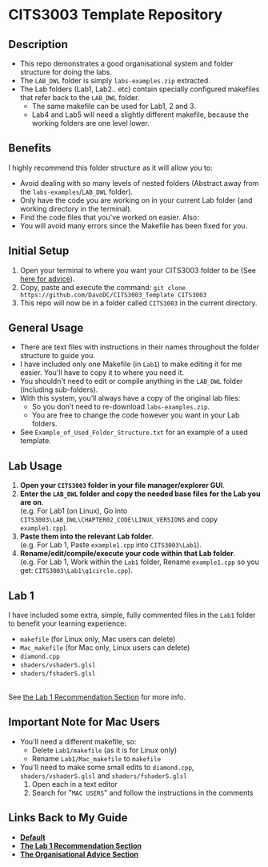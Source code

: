 # CITS3003 Template Repository

## Description
- This repo demonstrates a good organisational system and folder structure for doing the labs.
- The `LAB_DWL` folder is simply `labs-examples.zip` extracted.
- The Lab folders (Lab1, Lab2.. etc) contain specially configured makefiles that refer back to the `LAB_DWL` folder.
  - The same makefile can be used for Lab1, 2 and 3.
  - Lab4 and Lab5 will need a slightly different makefile, because the working folders are one level lower.


## Benefits
I highly recommend this folder structure as it will allow you to:
- Avoid dealing with so many levels of nested folders (Abstract away from the `labs-examples`/`LAB_DWL` folder).
- Only have the code you are working on in your current Lab folder (and working directory in the terminal).
- Find the code files that you've worked on easier.
Also:
- You will avoid many errors since the Makefile has been fixed for you.


## Initial Setup
1. Open your terminal to where you want your CITS3003 folder to be (See [here for advice](https://docs.google.com/document/d/1mu-z7HbcocU0U21qmdsqrVXK6f_btW0oJq6AvEUAMcQ/edit#heading=h.42yr22ji4ygg)).
2. Copy, paste and execute the command: `git clone https://github.com/DavoDC/CITS3003_Template CITS3003` 
3. This repo will now be in a folder called `CITS3003` in the current directory.


## General Usage
- There are text files with instructions in their names throughout the folder structure to guide you.
- I have included only one Makefile (in `Lab1`) to make editing it for me easier. You'll have to copy it to where you need it.
- You shouldn't need to edit or compile anything in the `LAB_DWL` folder (including sub-folders). 
- With this system, you’ll always have a copy of the original lab files:
   - So you don’t need to re-download `labs-examples.zip`.
   - You are free to change the code however you want in your Lab folders.
- See `Example_of_Used_Folder_Structure.txt` for an example of a used template.


## Lab Usage
1. **Open your `CITS3003` folder in your file manager/explorer GUI**.
2. **Enter the `LAB_DWL` folder and copy the needed base files for the Lab you are on**.
<br /> (e.g. For Lab1 (on Linux), Go into `CITS3003\LAB_DWL\CHAPTER02_CODE\LINUX_VERSIONS` and copy `example1.cpp`).
3. **Paste them into the relevant Lab folder**.
<br /> (e.g. For Lab 1, Paste `example1.cpp` into `CITS3003\Lab1`).
4. **Rename/edit/compile/execute your code within that Lab folder**.
<br /> (e.g. For Lab 1, Work within the `Lab1` folder, Rename `example1.cpp` so you get: `CITS3003\Lab1\q1circle.cpp`).


## Lab 1 
I have included some extra, simple, fully commented files in the `Lab1` folder to benefit your learning experience:
- `makefile` (for Linux only, Mac users can delete)
- `Mac_makefile` (for Mac only, Linux users can delete)
- `diamond.cpp`
- `shaders/vshaderS.glsl` 
- `shaders/fshaderS.glsl`

<br> See [the Lab 1 Recommendation Section](https://docs.google.com/document/d/1mu-z7HbcocU0U21qmdsqrVXK6f_btW0oJq6AvEUAMcQ/edit#heading=h.n484gikc90x) for more info.

## Important Note for Mac Users
- You'll need a different makefile, so:
    - Delete `Lab1/makefile` (as it is for Linux only)
    - Rename `Lab1/Mac_makefile` to `makefile`
- You'll need to make some small edits to `diamond.cpp`, `shaders/vshaderS.glsl` and `shaders/fshaderS.glsl`
    1. Open each in a text editor
    2. Search for "`MAC USERS`" and follow the instructions in the comments

## Links Back to My Guide
- **[Default](https://docs.google.com/document/d/1mu-z7HbcocU0U21qmdsqrVXK6f_btW0oJq6AvEUAMcQ)**
- **[The Lab 1 Recommendation Section](https://docs.google.com/document/d/1mu-z7HbcocU0U21qmdsqrVXK6f_btW0oJq6AvEUAMcQ/edit#heading=h.n484gikc90x)**
- **[The Organisational Advice Section](https://docs.google.com/document/d/1mu-z7HbcocU0U21qmdsqrVXK6f_btW0oJq6AvEUAMcQ/edit#heading=h.8snhndvjpzls)**
